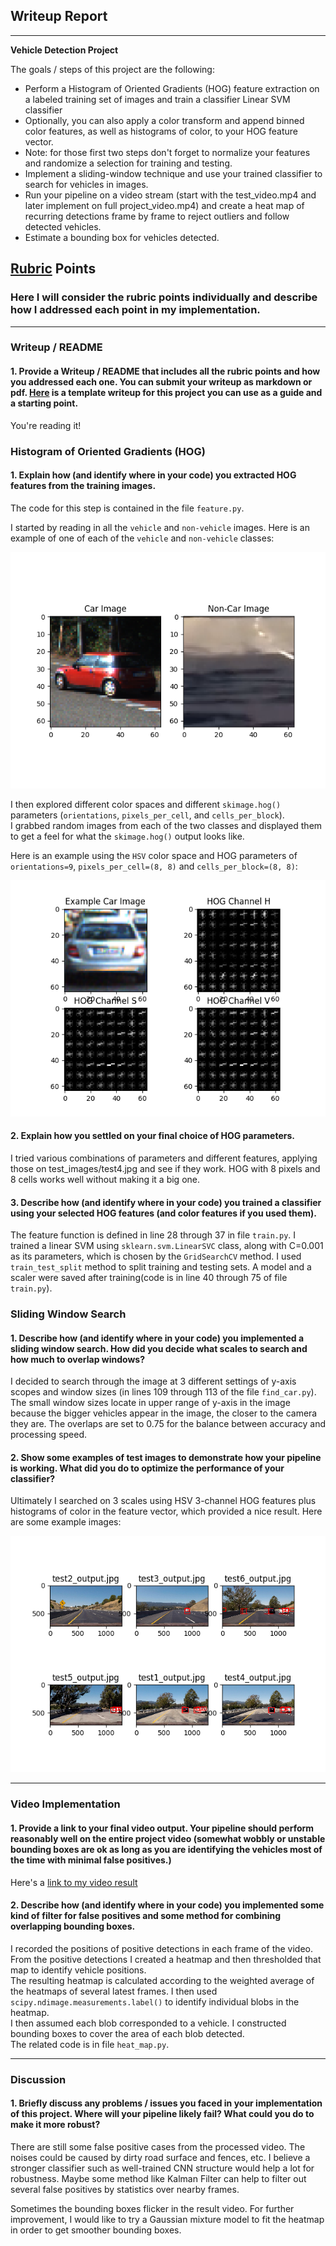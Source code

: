 ## Writeup Report

---

**Vehicle Detection Project**

The goals / steps of this project are the following:

* Perform a Histogram of Oriented Gradients (HOG) feature extraction on a labeled training set of images and train a classifier Linear SVM classifier
* Optionally, you can also apply a color transform and append binned color features, as well as histograms of color, to your HOG feature vector. 
* Note: for those first two steps don't forget to normalize your features and randomize a selection for training and testing.
* Implement a sliding-window technique and use your trained classifier to search for vehicles in images.
* Run your pipeline on a video stream (start with the test_video.mp4 and later implement on full project_video.mp4) and create a heat map of recurring detections frame by frame to reject outliers and follow detected vehicles.
* Estimate a bounding box for vehicles detected.

[//]: # (Image References)
[image1-1]: ./output_images/car_notcar.png
[image1-2]: ./output_images/hog_output.png
[image4]: ./output_images/pipeline_result.png
[video1]: ./project_video.mp4

## [Rubric](https://review.udacity.com/#!/rubrics/513/view) Points
### Here I will consider the rubric points individually and describe how I addressed each point in my implementation.  

---
### Writeup / README

#### 1. Provide a Writeup / README that includes all the rubric points and how you addressed each one.  You can submit your writeup as markdown or pdf.  [Here](https://github.com/udacity/CarND-Vehicle-Detection/blob/master/writeup_template.md) is a template writeup for this project you can use as a guide and a starting point.  

You're reading it!

### Histogram of Oriented Gradients (HOG)

#### 1. Explain how (and identify where in your code) you extracted HOG features from the training images.

The code for this step is contained in the file `feature.py`.

I started by reading in all the `vehicle` and `non-vehicle` images.
Here is an example of one of each of the `vehicle` and `non-vehicle` classes:

![alt text][image1-1]

I then explored different color spaces and different `skimage.hog()` parameters
(`orientations`, `pixels_per_cell`, and `cells_per_block`).  
I grabbed random images from each of the two classes and displayed them to get a feel
for what the `skimage.hog()` output looks like.

Here is an example using the `HSV` color space and HOG parameters of
`orientations=9`, `pixels_per_cell=(8, 8)` and `cells_per_block=(8, 8)`:

![alt text][image1-2]

#### 2. Explain how you settled on your final choice of HOG parameters.

I tried various combinations of parameters and different features, applying those on test\_images/test4.jpg
and see if they work.
HOG with 8 pixels and 8 cells works well without making it a big one.

#### 3. Describe how (and identify where in your code) you trained a classifier using your selected HOG features (and color features if you used them).

The feature function is defined in line 28 through 37 in file `train.py`.
I trained a linear SVM using `sklearn.svm.LinearSVC` class, along with C=0.001 as its parameters,
which is chosen by the `GridSearchCV` method.
I used `train_test_split` method to split training and testing sets.
A model and a scaler were saved after training(code is in line 40 through 75 of file `train.py`).

### Sliding Window Search

#### 1. Describe how (and identify where in your code) you implemented a sliding window search.  How did you decide what scales to search and how much to overlap windows?

I decided to search through the image at 3 different settings of y-axis scopes and window sizes
(in lines 109 through 113 of the file `find_car.py`). The small window sizes locate
in upper range of y-axis in the image because the bigger vehicles appear in the image, the closer to the camera they are.
The overlaps are set to 0.75 for the balance between accuracy and processing speed.

#### 2. Show some examples of test images to demonstrate how your pipeline is working.  What did you do to optimize the performance of your classifier?

Ultimately I searched on 3 scales using HSV 3-channel HOG features plus histograms of color in the feature vector,
which provided a nice result.
Here are some example images:

![alt text][image4]

---

### Video Implementation

#### 1. Provide a link to your final video output.  Your pipeline should perform reasonably well on the entire project video (somewhat wobbly or unstable bounding boxes are ok as long as you are identifying the vehicles most of the time with minimal false positives.)

Here's a [link to my video result](./project_video_output.mp4)

#### 2. Describe how (and identify where in your code) you implemented some kind of filter for false positives and some method for combining overlapping bounding boxes.

I recorded the positions of positive detections in each frame of the video.  
From the positive detections I created a heatmap and then thresholded that map to identify vehicle positions.  
The resulting heatmap is calculated according to the weighted average of the heatmaps of several latest frames.
I then used `scipy.ndimage.measurements.label()` to identify individual blobs in the heatmap.  
I then assumed each blob corresponded to a vehicle. 
I constructed bounding boxes to cover the area of each blob detected.  
The related code is in file `heat_map.py`.

---

### Discussion

#### 1. Briefly discuss any problems / issues you faced in your implementation of this project.  Where will your pipeline likely fail?  What could you do to make it more robust?

There are still some false positive cases from the processed video.
The noises could be caused by dirty road surface and fences, etc.
I believe a stronger classifier such as well-trained CNN structure would help a lot for robustness.
Maybe some method like Kalman Filter can help to filter out several false positives by
statistics over nearby frames.

Sometimes the bounding boxes flicker in the result video.
For further improvement, I would like to try a Gaussian mixture model to fit the heatmap
in order to get smoother bounding boxes.

